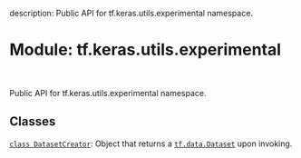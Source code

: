 description: Public API for tf.keras.utils.experimental namespace.

<div itemscope itemtype="http://developers.google.com/ReferenceObject">
<meta itemprop="name" content="tf.keras.utils.experimental" />
<meta itemprop="path" content="Stable" />
</div>

# Module: tf.keras.utils.experimental

<!-- Insert buttons and diff -->

<table class="tfo-notebook-buttons tfo-api nocontent" align="left">

</table>



Public API for tf.keras.utils.experimental namespace.



## Classes

[`class DatasetCreator`](../../../tf/keras/utils/experimental/DatasetCreator.md): Object that returns a <a href="../../../tf/data/Dataset.md"><code>tf.data.Dataset</code></a> upon invoking.

